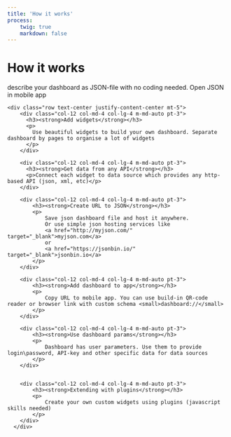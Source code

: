 ```yaml
---
title: 'How it works'
process:
    twig: true
    markdown: false
---
```


<div class="container">
	<div class="row justify-content-center pb-xl-5">
		<div class="col-12 col-md-8 text-center">
			<h1>How it works</h1>
			<p class="text-h3">
				describe your dashboard as JSON-file with no coding needed. Open JSON in mobile app
			</p>
		</div>
	</div>
	
	<div class="row text-center justify-content-center mt-5">
        <div class="col-12 col-md-4 col-lg-4 m-md-auto pt-3">
          <h3><strong>Add widgets</strong></h3>
          <p>
			Use beautiful widgets to build your own dashboard. Separate dashboard by pages to organise a lot of widgets
		  </p>
        </div>

		<div class="col-12 col-md-4 col-lg-4 m-md-auto pt-3">
          <h3><strong>Get data from any API</strong></h3>
          <p>Connect each widget to data source which provides any http-based API (json, xml, etc)</p>
        </div>
		
        <div class="col-12 col-md-4 col-lg-4 m-md-auto pt-3">
			<h3><strong>Create URL to JSON</strong></h3>
			<p>				
				Save json dashboard file and host it anywhere.
				Or use simple json hosting services like 
				<a href="http://myjson.com/" target="_blank">myjson.com</a>
				or
				<a href="https://jsonbin.io/" target="_blank">jsonbin.io</a>
			</p>
        </div>
		
		<div class="col-12 col-md-4 col-lg-4 m-md-auto pt-3">
			<h3><strong>Add dashboard to app</strong></h3>
			<p>				
				Copy URL to mobile app. You can use build-in QR-code reader or browser link with custom schema <small>dashboard://</small>
			</p>
        </div>
		
        <div class="col-12 col-md-4 col-lg-4 m-md-auto pt-3">
			<h3><strong>Use dashboard params</strong></h3>
			<p>
				Dashboard has user parameters. Use them to provide login\password, API-key and other specific data for data sources
			</p>
        </div>
      
		
        <div class="col-12 col-md-4 col-lg-4 m-md-auto pt-3">
			<h3><strong>Extending with plugins</strong></h3>
			<p>				
				Create your own custom widgets using plugins (javascript skills needed)
			</p>
        </div>
      </div>

</div>
